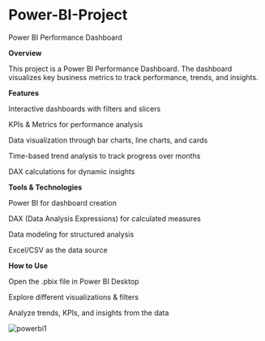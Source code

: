 # Power-BI-Project
Power BI Performance Dashboard

**Overview**

This project is a Power BI Performance Dashboard. The dashboard visualizes key business metrics to track performance, trends, and insights.


**Features**

Interactive dashboards with filters and slicers

KPIs & Metrics for performance analysis

Data visualization through bar charts, line charts, and cards

Time-based trend analysis to track progress over months

DAX calculations for dynamic insights


**Tools & Technologies**

Power BI for dashboard creation

DAX (Data Analysis Expressions) for calculated measures

Data modeling for structured analysis

Excel/CSV as the data source


**How to Use**

Open the .pbix file in Power BI Desktop

Explore different visualizations & filters

Analyze trends, KPIs, and insights from the data



![powerbi1](https://github.com/user-attachments/assets/11372186-ef03-4a91-9d18-33a6aecde74d)


